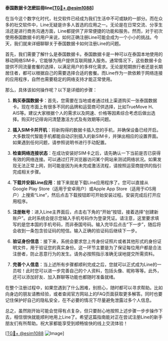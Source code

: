 **泰国数据卡怎麽註冊line[[TG💪+ @esim1088](https://t.me/s/esim1088)]**

在当今这个数字化时代，社交软件已经成为我们生活中不可或缺的一部分。而在众多的社交软件中，Line无疑是许多人首选的应用之一。无论是在日常交流、分享生活还是进行商务沟通方面，Line都提供了非常便捷的功能和服务。然而，对于初次使用泰国数据卡的用户来说，如何正确注册Line可能会成为一个小小的挑战。今天，我们就来详细聊聊关于泰国数据卡如何注册Line的问题。

首先，我们需要了解什么是泰国数据卡。泰国数据卡是一种可以在泰国本地使用的移动网络SIM卡，它能够为用户提供互联网接入服务。通常情况下，这些数据卡会提供不同流量套餐的选择，以满足用户的多样化需求。无论是短期旅行者还是长期居住者，都可以根据自己的需要选择合适的套餐。而Line作为一款依赖于网络连接的应用程序，自然也需要稳定的网络支持才能正常使用。

那么，具体该如何操作呢？以下是详细的步骤：

1. **购买泰国数据卡**：首先，您需要在当地或者通过线上渠道购买一张泰国数据卡。现在市面上有很多不同的品牌和运营商可供选择，比如TrueMove H、AIS等。建议大家根据个人的需求以及网速、价格等因素综合考虑后做出选择。购买时记得询问清楚激活方式及有效期等问题。

2. **插入SIM卡并开机**：将新购得的数据卡插入您的手机，并确保设备已经开启。大多数现代智能手机都能自动识别插入的新SIM卡，并弹出相应的设置界面。如果遇到任何问题，请参照说明书进行手动配置。

3. **检查网络连接状态**：在成功安装好SIM卡之后，请先确认一下当前是否已获得有效的网络连接。可以通过打开浏览器访问某个网站来测试网络状况。如果发现无法正常上网，则可能是因为尚未完成激活流程，请按照运营商提供的指引完成相关步骤。

4. **下载并安装Line应用**：接下来就是下载Line应用程序了。您可以直接从Google Play Store（适用于安卓用户）或Apple App Store（适用于iOS用户）上搜索“Line”，然后点击下载按钮即可开始安装过程。安装完成后打开应用程序。

5. **注册账号**：进入Line主界面后，点击右下角的“开始”按钮，接着选择“创建新账户”。此时系统会提示您输入手机号码作为登录凭证。请注意，这里要求填写的是您本国的手机号码，而非泰国号码。输入完毕后点击“下一步”，随后将会收到一条包含验证码的短信。输入正确的验证码后继续下一步。

6. **验证身份信息**：接下来，系统会要求您上传身份证照片或者其他形式的身份证明文件，用于验证您的真实身份。这一环节主要是为了保证每位用户都是合法注册者，防止恶意行为的发生。请务必按照指示准确无误地提交所需资料。

7. **完善个人信息**：当上述所有步骤都顺利完成之后，您就可以正式成为Line的一员啦！此时您可以进一步完善自己的个人资料，包括头像、昵称等等。此外，还可以添加好友、加入群聊等功能也都随时准备就绪。

在整个注册过程中，如果您遇到了什么困难，别担心，随时都可以寻求帮助。比如向身边的朋友请教经验，或者查阅官方网站上的FAQ页面获取更多解答。同时也要记住保护好自己的隐私安全，在不必要的情况下尽量避免泄露过多个人信息。

总之，虽然刚开始可能会觉得有点复杂，但只要耐心地按照上述步骤一步步操作下去，相信很快就能顺利地用上Line了。希望这篇指南能对正在尝试注册Line的新手朋友们有所帮助。祝大家都能享受到顺畅愉快的线上交流体验！

[[TG💪+ @esim1088](https://t.me/s/esim1088) ![Image](https://i.postimg.cc/4NQfJmqS/Snipaste-2025-05-13-00-14-12.png)]